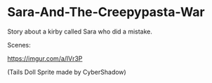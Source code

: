 # Sara-And-The-Creepypasta-War
Story about a kirby called Sara who did a mistake.

Scenes:

https://imgur.com/a/lVr3P

(Tails Doll Sprite made by CyberShadow)
